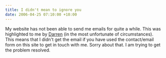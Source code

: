 ```yaml
---
title: I didn't mean to ignore you
date: 2006-04-25 07:10:00 +10:00
---
```


My website has not been able to send me emails for quite a while. This was highlighted to me by [Darren][0] (in the most unfortunate of circumstances). This means that I didn't get the email if you have used the contact/email form on this site to get in touch with me. Sorry about that. I am trying to get the problem resolved.

[0]: http://www.markitup.com/
